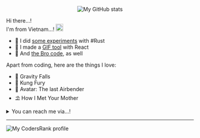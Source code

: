 <p align="center">
  <img alt="My GitHub stats" src="https://github-readme-stats.vercel.app/api?username=hoangph271&show_icons=true&theme=nord" />
</p>

Hi there...!  
I'm from Vietnam...!
<img src="https://emojipedia-us.s3.dualstack.us-west-1.amazonaws.com/thumbs/320/facebook/65/flag-for-vietnam_1f1fb-1f1f3.png" alt="Flag of Vietnam" width="20" />

- 🦀 I did [some experiments](https://github.com/hoangph271/launcher) with #Rust
- 🌟 I made a [GIF tool](https://github.com/hoangph271/gallereasy) with React
- 📜 And [the Bro code](https://github.com/hoangph271/the_bro_code), as well

Apart from coding, here are the things I love:

- 🦄 Gravity Falls
- 👟 Kung Fury
- 🌊 Avatar: The last Airbender
- ⛱ How I Met Your Mother

<details>
  <summary>You can reach me via...!</summary>
  
  - [Skype](https://join.skype.com/invite/fCJAQbUbIXft)
  - [Facebook](https://fb.com/hoangph271)
  - [Email](mailto:hoangph271@gmail.com)
  - [LinkedIn](https://www.linkedin.com/in/hoangph271)
</details>

---
![My CodersRank profile](https://cr-ss-service.azurewebsites.net/api/ScreenShot?widget=summary&username=hoangph271&branding=false)
